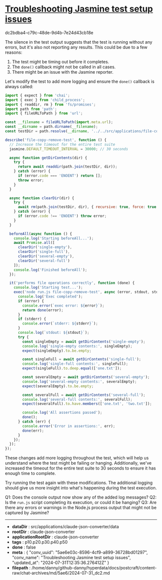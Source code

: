 # [Troubleshooting Jasmine test setup issues](https://claude.ai/chat/5ae6e03c-8596-4cf9-a899-36728bd01297)

dc2bdba4-c79c-48de-9d4b-7e24d43cb18e

 The silence in the test output suggests that the test is running without any errors, but it's also not reporting any results. This could be due to a few reasons:

1. The test might be timing out before it completes.
2. The `done()` callback might not be called in all cases.
3. There might be an issue with the Jasmine reporter.

Let's modify the test to add more logging and ensure the `done()` callback is always called:

```javascript
import { expect } from 'chai';
import { exec } from 'child_process';
import { readdir, rm } from 'fs/promises';
import path from 'path';
import { fileURLToPath } from 'url';

const __filename = fileURLToPath(import.meta.url);
const __dirname = path.dirname(__filename);
const testDir = path.resolve(__dirname, '../../src/applications/file-copy-remove-test/data');

describe('file-copy-remove-test', function () {
  // Increase the timeout for the entire test suite
  jasmine.DEFAULT_TIMEOUT_INTERVAL = 30000; // 30 seconds

  async function getDirContents(dir) {
    try {
      return await readdir(path.join(testDir, dir));
    } catch (error) {
      if (error.code === 'ENOENT') return [];
      throw error;
    }
  }

  async function clearDir(dir) {
    try {
      await rm(path.join(testDir, dir), { recursive: true, force: true });
    } catch (error) {
      if (error.code !== 'ENOENT') throw error;
    }
  }

  beforeAll(async function () {
    console.log('Starting beforeAll...');
    await Promise.all([
      clearDir('single-empty'),
      clearDir('single-full'),
      clearDir('several-empty'),
      clearDir('several-full')
    ]);
    console.log('Finished beforeAll');
  });

  it('performs file operations correctly', function (done) {
    console.log('Starting test...');
    exec('node run.js file-copy-remove-test', async (error, stdout, stderr) => {
      console.log('Exec completed');
      if (error) {
        console.error(`exec error: ${error}`);
        return done(error);
      }
      if (stderr) {
        console.error(`stderr: ${stderr}`);
      }
      console.log(`stdout: ${stdout}`);
      try {
        const singleEmpty = await getDirContents('single-empty');
        console.log('single-empty contents:', singleEmpty);
        expect(singleEmpty).to.be.empty;

        const singleFull = await getDirContents('single-full');
        console.log('single-full contents:', singleFull);
        expect(singleFull).to.deep.equal(['one.txt']);

        const severalEmpty = await getDirContents('several-empty');
        console.log('several-empty contents:', severalEmpty);
        expect(severalEmpty).to.be.empty;

        const severalFull = await getDirContents('several-full');
        console.log('several-full contents:', severalFull);
        expect(severalFull).to.have.members(['one.txt', 'two.txt']);

        console.log('All assertions passed');
        done();
      } catch (err) {
        console.error('Error in assertions:', err);
        done(err);
      }
    });
  });
});
```

These changes add more logging throughout the test, which will help us understand where the test might be failing or hanging. Additionally, we've increased the timeout for the entire test suite to 30 seconds to ensure it has enough time to complete.

Try running the test again with these modifications. The additional logging should give us more insight into what's happening during the test execution.

Q1: Does the console output now show any of the added log messages?
Q2: Is the `run.js` script completing its execution, or could it be hanging?
Q3: Are there any errors or warnings in the Node.js process output that might not be captured by Jasmine?

---

* **dataDir** : src/applications/claude-json-converter/data
* **rootDir** : claude-json-converter
* **applicationRootDir** : claude-json-converter
* **tags** : p10.p20.p30.p40.p50
* **done** : false
* **meta** : {
  "conv_uuid": "5ae6e03c-8596-4cf9-a899-36728bd01297",
  "conv_name": "Troubleshooting Jasmine test setup issues",
  "updated_at": "2024-07-31T12:35:36.276412Z"
}
* **filepath** : /home/danny/github-danny/hyperdata/docs/postcraft/content-raw/chat-archives/md/5ae6/2024-07-31_dc2.md